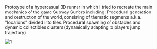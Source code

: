 Prototype of a hypercasual 3D runner in which I tried to recreate the main mechanics of the game Subway Surfers including:
Procedural generation and destruction of the world, consisting of thematic segments a.k.a. "locations" divided into tiles.
Procedural spawning of obstacles and dynamic collectibles clusters (dynamically adapting to players jump trajectory)

![1](https://github.com/dscnull/HC_3D_Runner_Prototype/assets/163735061/7e50153c-4890-4de4-ad3d-70a134a50cff)
